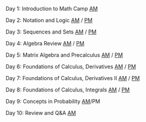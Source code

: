 Day 1: Introduction to Math Camp [AM](day1-intro.pdf) 

Day 2: Notation and Logic [AM](day2-am.pdf) / [PM](day1_pm_slides.pdf)

Day 3: Sequences and Sets [AM](day3-am.pdf) / [PM](day2_pm_slides.pdf)

Day 4: Algebra Review [AM](day4-am.pdf) / [PM](day3_pm_slides.pdf)

Day 5: Matrix Algebra and Precalculus [AM](day5-am.pdf) / [PM](day4_pm_slides.pdf)

Day 6: Foundations of Calculus, Derivatives [AM](day6-am.pdf) / [PM](day5_pm_slides.pdf)

Day 7: Foundations of Calculus, Derivatives II [AM](day7-am.pdf) / [PM](day6_pm_slides.pdf)

Day 8: Foundations of Calculus, Integrals [AM](day8-am.pdf) / [PM](day7_pm_slides.pdf)

Day 9: Concepts in Probability [AM](day9-am.pdf)/PM

Day 10: Review and Q&A [AM](day10-am.pdf)
